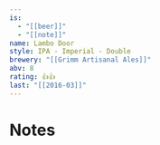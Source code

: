 ```yaml
---
is:
  - "[[beer]]"
  - "[[note]]"
name: Lambo Door
style: IPA - Imperial - Double
brewery: "[[Grimm Artisanal Ales]]"
abv: 8
rating: 👍👍
last: "[[2016-03]]"
---
```

# Notes

